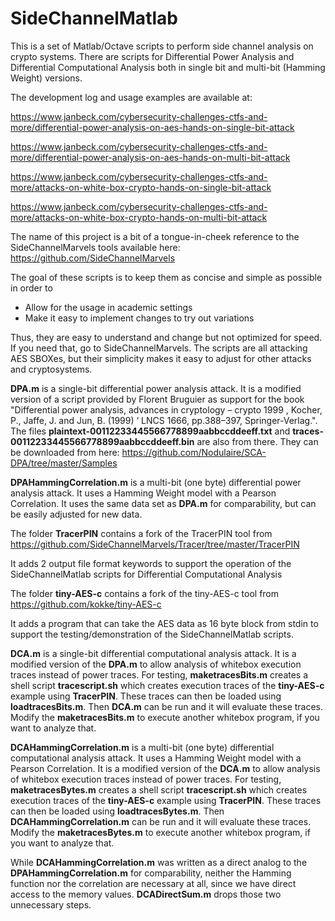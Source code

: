 # SideChannelMatlab
This is a set of Matlab/Octave scripts to perform side channel analysis on crypto systems. There are scripts for Differential Power Analysis and Differential Computational Analysis both in single bit and multi-bit (Hamming Weight) versions.

The development log and usage examples are available at:

https://www.janbeck.com/cybersecurity-challenges-ctfs-and-more/differential-power-analysis-on-aes-hands-on-single-bit-attack

https://www.janbeck.com/cybersecurity-challenges-ctfs-and-more/differential-power-analysis-on-aes-hands-on-multi-bit-attack

https://www.janbeck.com/cybersecurity-challenges-ctfs-and-more/attacks-on-white-box-crypto-hands-on-single-bit-attack

https://www.janbeck.com/cybersecurity-challenges-ctfs-and-more/attacks-on-white-box-crypto-hands-on-multi-bit-attack

The name of this project is a bit of a tongue-in-cheek reference to the SideChannelMarvels tools available here:
https://github.com/SideChannelMarvels

The goal of these scripts is to keep them as concise and simple as possible in order to
- Allow for the usage in academic settings
- Make it easy to implement changes to try out variations

Thus, they are easy to understand and change but not optimized for speed. If you need that, go to SideChannelMarvels. The scripts are all attacking AES SBOXes, but their simplicity makes it easy to adjust for other attacks and cryptosystems.

**DPA.m** is a single-bit differential power analysis attack. It is a modified version of a script provided by Florent Bruguier as support for the book "Differential power analysis, advances in cryptology – crypto 1999 , Kocher, P., Jaffe, J. and Jun, B. (1999) ‘ LNCS 1666, pp.388–397, Springer-Verlag.". The files **plaintext-00112233445566778899aabbccddeeff.txt** and **traces-00112233445566778899aabbccddeeff.bin** are also from there. They can be downloaded from here:
https://github.com/Nodulaire/SCA-DPA/tree/master/Samples

**DPAHammingCorrelation.m** is a multi-bit (one byte) differential power analysis attack. It uses a Hamming Weight model with a Pearson Correlation. It uses the same data set as **DPA.m** for comparability, but can be easily adjusted for new data.

The folder **TracerPIN** contains a fork of the TracerPIN tool from
https://github.com/SideChannelMarvels/Tracer/tree/master/TracerPIN

It adds 2 output file format keywords to support the operation of the SideChannelMatlab scripts for Differential Computational Analysis

The folder **tiny-AES-c** contains a fork of the tiny-AES-c tool from 
https://github.com/kokke/tiny-AES-c

It adds a program that can take the AES data as 16 byte block from stdin to support the testing/demonstration of the SideChannelMatlab scripts.

**DCA.m** is a single-bit differential computational analysis attack. It is a modified version of the **DPA.m** to allow analysis of whitebox execution traces instead of power traces. For testing, **maketracesBits.m** creates a shell script **tracescript.sh** which creates execution traces of the **tiny-AES-c** example using **TracerPIN**. These traces can then be loaded using **loadtracesBits.m**. Then **DCA.m** can be run and it will evaluate these traces. Modify the **maketracesBits.m** to execute another whitebox program, if you want to analyze that.

**DCAHammingCorrelation.m** is a multi-bit (one byte) differential computational analysis attack. It uses a Hamming Weight model with a Pearson Correlation. It is a modified version of the **DCA.m** to allow analysis of whitebox execution traces instead of power traces. For testing, **maketracesBytes.m** creates a shell script **tracescript.sh** which creates execution traces of the **tiny-AES-c** example using **TracerPIN**. These traces can then be loaded using **loadtracesBytes.m**. Then **DCAHammingCorrelation.m** can be run and it will evaluate these traces. Modify the **maketracesBytes.m** to execute another whitebox program, if you want to analyze that.

While **DCAHammingCorrelation.m** was written as a direct analog to the **DPAHammingCorrelation.m** for comparability, neither the Hamming function nor the correlation are necessary at all, since we have direct access to the memory values. **DCADirectSum.m** drops those two unnecessary steps.
